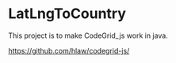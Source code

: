 # LatLngToCountry


This project is to make CodeGrid_js work in java. 

https://github.com/hlaw/codegrid-js/